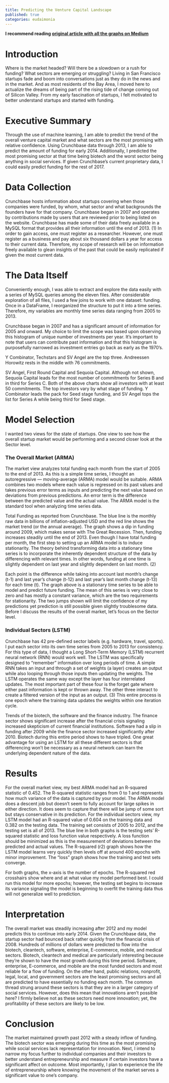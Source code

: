 ```yaml
---
title: Predicting the Venture Capital Landscape
published: true
categories: eudaimonia
---
```


**I recommend reading [original article with all the graphs on Medium](https://towardsdatascience.com/predicting-the-venture-capital-landscape-4e3496f8b92f)**

# Introduction
Where is the market headed? Will there be a slowdown or a rush for funding? What sectors are emerging or struggling?
Living in San Francisco startups fade and boom into conversations just as they do in the news and in the market. And as most residents of the Bay Area, I moved here to actualize the dreams of being part of the rising tide of change coming out of Silicon Valley. From my early fascination of startups, I felt motivated to better understand startups and started with funding.

# Executive Summary
Through the use of machine learning, I am able to predict the trend of the overall venture capital market and what sectors are the most promising with relative confidence. Using Crunchbase data through 2013, I am able to predict the amount of funding for early 2014. Additionally, I predicted the most promising sector at that time being biotech and the worst sector being anything in social services. If given Crunchbase’s current proprietary data, I could easily predict funding for the rest of 2017.

# Data Collection
Crunchbase hosts information about startups covering when those companies were funded, by whom, what sector and what backgrounds the founders have for that company. Crunchbase began in 2007 and operates by contributions made by users that are reviewed prior to being listed on the website. Crunchbase has made some of their data freely available in a MySQL format that provides all their information until the end of 2013. (1) In order to gain access, one must register as a researcher. However, one must register as a business and pay about six thousand dollars a year for access to their current data. Therefore, my scope of research will be on information freely available to glean insights of the past that could be easily replicated if given the most current data.

# The Data Itself
Conveniently enough, I was able to extract and explore the data easily with a series of MySQL queries among the eleven files. After considerable exploration of all files, I used a few joins to work with one dataset: funding. Once in a DataFrame, I reorganized the structure to put it into a time series. Therefore, my variables are monthly time series data ranging from 2005 to 2013.

Crunchbase began in 2007 and has a significant amount of information for 2005 and onward.
My choice to limit the scope was based upon observing this histogram of unique number of investments per year. It’s important to note that users can contribute past information and that this histogram is purposefully narrowed as investment entries go back as early as the 1970’s.

Y Combinator, Techstars and SV Angel are the top three. Andreessen Horowitz rests in the middle with 76 commitments.

SV Angel, First Round Capital and Sequoia Capital. Although not shown, Sequoia Capital leads for the most number of commitments for Series B and in third for Series C.
Both of the above charts show all investors with at least 50 commitments. The top investors vary by what stage of funding. Y Combinator leads the pack for Seed stage funding, and SV Angel tops the list for Series A while being third for Seed stage.

# Model Selection
I wanted two views for the state of startups. One view to see how the overall startup market would be performing and a second closer look at the Sector level.

### The Overall Market (ARMA)
The market view analyzes total funding each month from the start of 2005 to the end of 2013. As this is a simple time series, I thought an autoregressive — moving-average (ARMA) model would be suitable. ARMA combines two models where each value is regressed on its past values and takes previous error terms as inputs and predicting the next value based on deviations from previous predictions. An error term is the difference between the predicted value and the actual value. The ARMA model is the standard tool when analyzing time series data.

Total Funding as reported from Crunchbase. The blue line is the monthly raw data in billions of inflation-adjusted USD and the red line shows the market trend (or the annual average).
The graph shows a dip in funding around 2009, which makes sense with The Great Recession. Then, funding increases steadily until the end of 2013.
Even though I have total funding per month, the first step to setting up an ARMA model is to induce stationarity. The theory behind transforming data into a stationary time series is to incorporate the inherently dependent structure of the data by differencing with relevant times. In other words, funding at one time is slightly dependent on last year and slightly dependent on last month. (2)

Each point is the difference while taking into account last month’s change (t-1) and last year’s change (t-12) and last year’s last month change (t-13) for each time (t).
The graph above is a stationary time series to be able to model and predict future funding. The mean of this series is very close to zero and has mostly a constant variance, which are the two requirements for stationarity. The two jumps shown will limit the confidence of my predictions yet prediction is still possible given slightly troublesome data. Before I discuss the results of the overall market, let’s focus on the Sector level.

### Individual Sectors (LSTM)
Crunchbase has 42 pre-defined sector labels (e.g. hardware, travel, sports). I put each sector into its own time series from 2005 to 2013 for consistency. For this type of data, I thought a Long Short-Term Memory (LSTM) recurrent neural network (RNN) would work well. The LSTM was specifically designed to “remember” information over long periods of time. A simple RNN takes an input and through a set of weights (a layer) creates an output while also looping through those inputs then updating the weights. The LSTM operates the same way except the layer has four interrelated updates. The most important part of these four is the forget gate where either past information is kept or thrown away. The other three interact to create a filtered version of the input as an output. (3) This entire process is one epoch where the training data updates the weights within one iteration cycle.

Trends of the biotech, the software and the finance industry. The finance sector shows significant increase after the financial crisis signaling increased skepticism of current financial institutions.
Software had a slip in funding after 2009 while the finance sector increased significantly after 2010. Biotech during this entire period shows to have tripled. One great advantage for using an LSTM for all these different sectors is that differencing won’t be necessary as a neural network can learn the underlying dependent nature of the data.

# Results
For the overall market view, my best ARMA model had an R-squared statistic of 0.452. The R-squared statistic ranges from 0 to 1 and represents how much variance of the data is captured by your model. The ARMA model does a descent job but doesn’t seem to fully account for large spikes in either direction. It does seem to capture that there will be jump of some sort but stays conservative in its prediction.
For the individual sectors view, my LSTM model had an R-squared value of 0.604 on the training data and 0.382 on the testing data. The training set consists of 2005 to 2012, and the testing set is all of 2013. The blue line in both graphs is the testing sets’ R-squared statistic and loss function value respectively. A loss function should be minimized as this is the measurement of deviations between the predicted and actual values. The R-squared (r2) graph shows how the LSTM model learns very quickly then levels off at around 400 epochs with minor improvement. The “loss” graph shows how the training and test sets converge.

For both graphs, the x-axis is the number of epochs.
The R-squared red crosshairs show where and at what value my model performed best. I could run this model for more epochs; however, the testing set begins to increase its variance signaling the model is beginning to overfit the training data thus will not generalize well to prediction.

# Interpretation
The overall market was steadily increasing after 2012 and my model predicts this to continue into early 2014. Given the Crunchbase data, the startup sector had bounced back rather quickly from the financial crisis of 2008.
Hundreds of millions of dollars were predicted to flow into the biotech, cleantech, software, enterprise, E-commerce, mobile, and medical sectors. Biotech, cleantech and medical are particularly interesting because they’re shown to have the most growth during this time period. Software, enterprise, E-commerce, and mobile are the most funded sectors and most reliable for a flow of funding.
On the other hand, public relations, nonprofit, legal, local, and government sectors are the least promising sectors and all are predicted to have essentially no funding each month. The common thread strung around these sectors is that they are in a larger category of social services. However, does this mean that innovations aren’t possible here? I firmly believe not as these sectors need more innovation; yet, the profitability of these sectors are likely to be low.

# Conclusion
The market maintained growth past 2012 with a steady inflow of funding. The biotech sector was emerging during this time as the most promising while social services lack representation for innovation.
Next, I intend to narrow my focus further to individual companies and their investors to better understand entrepreneurship and measure if certain investors have a significant affect on outcome. Most importantly, I plan to experience the life of entrepreneurship where knowing the movement of the market serves a significant value to one’s company.
